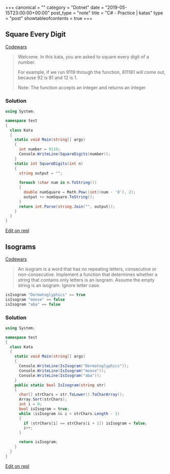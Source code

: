 +++
canonical = ""
category = "Dotnet"
date = "2019-05-15T23:00:00+00:00"
post_type = "note"
title = "C# - Practice | katas"
type = "post"
showtableofcontents = true
+++
## Square Every Digit

[Codewars](https://www.codewars.com/kata/546e2562b03326a88e000020/train/csharp)

> Welcome. In this kata, you are asked to square every digit of a number.
> 
> For example, if we run 9119 through the function, 811181 will come out, because 92 is 81 and 12 is 1.
> 
> Note: The function accepts an integer and returns an integer

### Solution

```cs
using System;

namespace test
{
  class Kata
  {
    static void Main(string[] args)
    {
      int number = 9119;
      Console.WriteLine(SquareDigits(number));
    }
    static int SquareDigits(int n)
    {
      string output = "";
      
      foreach (char num in n.ToString())
      {
        double numSquare = Math.Pow((int)(num - '0'), 2);
        output += numSquare.ToString();
      }
      return int.Parse(string.Join("", output));
    }
  }
}
```

[Edit on repl](https://repl.it/@vinceumo/Kata-or-Square-Every-Digit)

## Isograms

[Codewars](https://www.codewars.com/kata/54ba84be607a92aa900000f1/train/csharp)

> An isogram is a word that has no repeating letters, consecutive or non-consecutive. Implement a function that determines whether a string that contains only letters is an isogram. Assume the empty string is an isogram. Ignore letter case.

```cs
isIsogram "Dermatoglyphics" == true
isIsogram "moose" == false
isIsogram "aba" == false
```

### Solution

```cs
using System;

namespace test
{
  class Kata
  {
    static void Main(string[] args)
    {
      Console.WriteLine(IsIsogram("Dermatoglyphics"));
      Console.WriteLine(IsIsogram("moose"));
      Console.WriteLine(IsIsogram("aba"));
    }
    public static bool IsIsogram(string str)
    {
      char[] strChars = str.ToLower().ToCharArray();
      Array.Sort(strChars);
      int i = 0;
      bool isIsogram = true;
      while (isIsogram && i < strChars.Length - 1)
      {
        if (strChars[i] == strChars[i + 1]) isIsogram = false;
        i++;
      }

      return isIsogram;
    }
  }
}
```

[Edit on repl](https://repl.it/@vinceumo/Kata-or-Isograms)